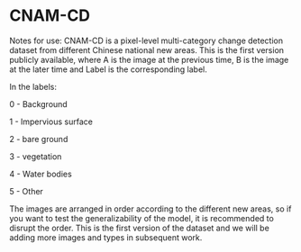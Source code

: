 # CNAM-CD
Notes for use:
CNAM-CD is a pixel-level multi-category change detection dataset from different Chinese national new areas. This is the first version publicly available, where A is the image at the previous time, B is the image at the later time and Label is the corresponding label.


In the labels:

0 - Background

1 - Impervious surface

2 - bare ground

3 - vegetation 

4 - Water bodies

5 - Other

The images are arranged in order according to the different new areas, so if you want to test the generalizability of the model, it is recommended to disrupt the order. This is the first version of the dataset and we will be adding more images and types in subsequent work.
